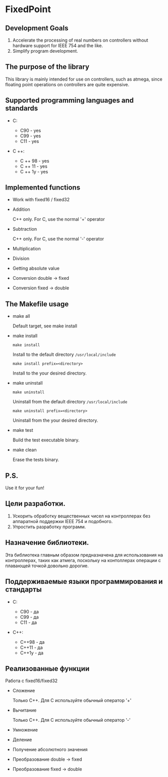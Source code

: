 # FixedPoint

## Development Goals ##
1. Accelerate the processing of real numbers on controllers without hardware support for IEEE 754 and the like.
2. Simplify program development.

## The purpose of the library ##
This library is mainly intended for use on controllers, such as atmega, since floating point operations on controllers are quite expensive.

## Supported programming languages and standards ##
* C:
  * C90 - yes
  * C99 - yes
  * C11 - yes

* C ++:
  * C ++ 98 - yes
  * C ++ 11 - yes
  * C ++ 1y - yes

## Implemented functions ##
* Work with fixed16 / fixed32
* Addition

    C++ only. For C, use the normal '+' operator
     
* Subtraction

    C++ only. For C, use the normal '-' operator
     
* Multiplication
* Division
* Getting absolute value
* Conversion double -> fixed
* Conversion fixed -> double

## The Makefile usage ##

* make all

    Default target, see make install

* make install

    ```make install```

    Install to the default directory ```/usr/local/include```

    ```make install prefix=<directory>```

    Install to the your desired directory.

* make uninstall

    ```make uninstall```

    Uninstall from the default directory ```/usr/local/include```

    ```make uninstall prefix=<directory>```

    Uninstall from the your desired directory.

* make test

    Build the test executable binary.

* make clean

    Erase the tests binary.

## P.S. ##
Use it for your fun!



## Цели разработки. ##
1. Ускорить обработку  вещественных чисел на контроллерах без аппаратной поддержки IEEE 754 и подобного.
2. Упростить разработку программ.

## Назначение библиотеки. ##
Эта библиотека главным образом предназначена для использования на контроллерах, таких как атмега, поскольку на контоллерах операции с плавающей точкой довольно дорогие.

## Поддерживаемые языки программирования и стандарты ##
* C:
  * С90 - да
  * С99 - да
  * С11 - да

* C++:
  * С++98 - да
  * С++11 - да
  * С++1y - да

## Реализованные функции ##
Работа с fixed16/fixed32
* Сложение
  
  Только C++. Для C используйте обычный оператор '+'
    
* Вычитание
  
  Только C++. Для C используйте обычный оператор '-'
    
* Умножение
* Деление
* Получение абсолютного значения
* Преобразование double -> fixed
* Преобразование fixed -> double

